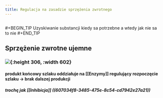 ```yaml
---
title: Regulacja na zasadzie sprzężenia zwrotnego
---
```


## 
#+BEGIN_TIP 
Uzyskiwanie substancji kiedy sa potrzebne a wtedy jak nie sa to nie
#+END_TIP
## **Sprzężenie zwrotne ujemne**
### ![](https://media.discordapp.net/attachments/738092871021756817/831114805283913728/unknown.png?width=720&height=245){:height 306, :width 602}
#### **produkt końcowy** szlaku oddziałuje na [[Enzymy]] regulujący rozpoczęcie szlaku → brak dalszej produkcji
##### trochę jak [[Inhibicja]] ((607034f8-3485-475e-8c54-cd7942e27a21))
